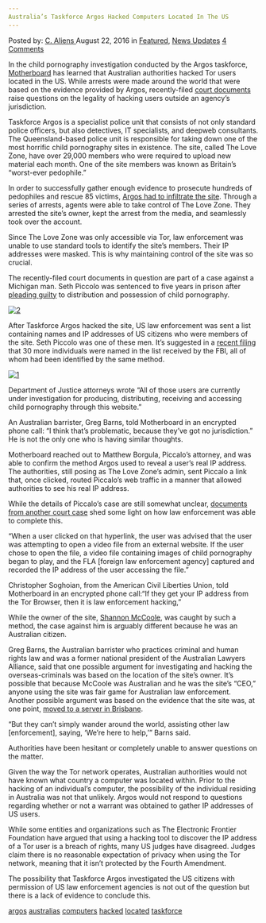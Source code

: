 ```yaml
---
Australia’s Taskforce Argos Hacked Computers Located In The US
---
```

<article class="post-listing post-15198 post type-post status-publish format-standard has-post-thumbnail hentry  tag-argos tag-australias tag-computers tag-hacked tag-located tag-taskforce">
    <div class="post-inner">
        <span>Posted by: <a href="https://www.deepdotweb.com/author/caliens/" title="">C. Aliens </a></span>
    <span>August 22, 2016</span>
    <span>in <a href="https://www.deepdotweb.com/category/deepdot-news/" rel="category tag">Featured</a>, <a href="https://www.deepdotweb.com/category/news-updates/" rel="category tag">News Updates</a></span>
    <span><a href="https://www.deepdotweb.com/2016/08/22/australias-taskforce-argos-hacked-computers-located-us/#comments">4 Comments</a></span>
    </p>
    <div class="clear"></div>
    <div class="entry">
    <p>In the child pornography investigation conducted by the Argos taskforce, <a href="https://motherboard.vice.com/read/australian-authorities-hacked-computers-in-the-us">Motherboard</a> has learned that Australian authorities hacked Tor users located in the US. While arrests were made around the world that were based on the evidence provided by Argos, recently-filed <a href="https://www.documentcloud.org/documents/3010091-03-10-2016-Commentaries.html">court documents</a> raise questions on the legality of hacking users outside an agency’s jurisdiction.</p>
    <p>Taskforce Argos is a specialist police unit that consists of not only standard police officers, but also detectives, IT specialists, and deepweb consultants. The Queensland-based police unit is responsible for taking down one of the most horrific child pornography sites in existence. The site, called The Love Zone, have over 29,000 members who were required to upload new material each month. One of the site members was known as Britain’s “worst-ever pedophile.”</p>
    <p>In order to successfully gather enough evidence to prosecute hundreds of pedophiles and rescue 85 victims, <a href="https://www.deepdotweb.com/2016/07/20/police-infiltrated-darknet-forum-hunt-pedophiles/">Argos had to infiltrate the site</a>. Through a series of arrests, agents were able to take control of The Love Zone. They arrested the site’s owner, kept the arrest from the media, and seamlessly took over the account.</p>
    <p>Since The Love Zone was only accessible via Tor, law enforcement was unable to use standard tools to identify the site’s members. Their IP addresses were masked. This is why maintaining control of the site was so crucial.</p>
    <p>The recently-filed court documents in question are part of a case against a Michigan man. Seth Piccolo was sentenced to five years in prison after <a href="http://www.mlive.com/news/grand-rapids/index.ssf/2016/07/man_repulsed_exhilarated_by_ch.html">pleading guilty</a> to distribution and possession of child pornography.</p>
    <p><a href="/imgs/2016/08/2-3.png"><img class="aligncenter  wp-image-15200" src="/imgs/2016/08/2-3.png" alt="2" width="1071" height="529" srcset="/imgs/2016/08/2-3.png 1381w, /imgs/2016/08/2-3-300x148.png 300w, /imgs/2016/08/2-3-1024x506.png 1024w" sizes="(max-width: 1071px) 100vw, 1071px"/></a></p>
    <p>After Taskforce Argos hacked the site, US law enforcement was sent a list containing names and IP addresses of US citizens who were members of the site. Seth Piccolo was one of these men. It’s suggested in a <a href="https://www.documentcloud.org/documents/3010106-Ex-Parte-Motion-Davis-et-al.html#document/p2/a313415">recent filing</a> that 30 more individuals were named in the list received by the FBI, all of whom had been identified by the same method.</p>
    <p><a href="/imgs/2016/08/1-3.png"><img class="aligncenter size-full wp-image-15199" src="/imgs/2016/08/1-3.png" alt="1" width="541" height="139" srcset="/imgs/2016/08/1-3.png 541w, /imgs/2016/08/1-3-300x77.png 300w" sizes="(max-width: 541px) 100vw, 541px"/></a></p>
    <p>Department of Justice attorneys wrote “All of those users are currently under investigation for producing, distributing, receiving and accessing child pornography through this website.”</p>
    <p>An Australian barrister, Greg Barns, told Motherboard in an encrypted phone call: “I think that&#8217;s problematic, because they&#8217;ve got no jurisdiction.” He is not the only one who is having similar thoughts.</p>
    <p>Motherboard reached out to Matthew Borgula, Piccalo’s attorney, and was able to confirm the method Argos used to reveal a user’s real IP address. The authorities, still posing as The Love Zone’s admin, sent Piccalo a link that, once clicked, routed Piccalo’s web traffic in a manner that allowed authorities to see his real IP address.</p>
    <p>While the details of Piccalo’s case are still somewhat unclear, <a href="https://www.documentcloud.org/documents/3010110-David-Browning-Complaint.html#document/p12/a313418">documents from another court case</a> shed some light on how law enforcement was able to complete this.</p>
    <p>“When a user clicked on that hyperlink, the user was advised that the user was attempting to open a video file from an external website. If the user chose to open the file, a video file containing images of child pornography began to play, and the FLA [foreign law enforcement agency] captured and recorded the IP address of the user accessing the file.”</p>
    <p>Christopher Soghoian, from the American Civil Liberties Union, told Motherboard in an encrypted phone call:“If they get your IP address from the Tor Browser, then it is law enforcement hacking,”</p>
    <p>While the owner of the site, <a href="http://www.abc.net.au/news/2015-08-07/families-sa-carer-shannon-mccoole-jailed/6678564">Shannon McCoole</a>, was caught by such a method, the case against him is arguably different because he was an Australian citizen.</p>
    <p>Greg Barns, the Australian barrister who practices criminal and human rights law and was a former national president of the Australian Lawyers Alliance, said that one possible argument for investigating and hacking the overseas-criminals was based on the location of the site’s owner. It’s possible that because McCoole was Australian and he was the site’s “CEO,” anyone using the site was fair game for Australian law enforcement. Another possible argument was based on the evidence that the site was, at one point, <a href="http://www.couriermail.com.au/news/queensland/heroes-of-task-force-argos-went-to-extreme-lengths-to-track-shannon-mccoole-and-shut-down-sickening-pedophile-site/news-story/264c8cd3d5183f4f53af906bed556489?nk=669970f6e6708dd53e6fcb3df1a9eb2e-1470918967">moved to a server in Brisbane</a>.</p>
    <p>“But they can&#8217;t simply wander around the world, assisting other law [enforcement], saying, ‘We&#8217;re here to help,’” Barns said.</p>
    <p>Authorities have been hesitant or completely unable to answer questions on the matter.</p>
    <p>Given the way the Tor network operates, Australian authorities would not have known what country a computer was located within. Prior to the hacking of an individual’s computer, the possibility of the individual residing in Australia was not that unlikely. Argos would not respond to questions regarding whether or not a warrant was obtained to gather IP addresses of US users.</p>
    <p>While some entities and organizations such as The Electronic Frontier Foundation have argued that using a hacking tool to discover the IP address of a Tor user is a breach of rights, many US judges have disagreed. Judges claim there is no reasonable expectation of privacy when using the Tor network, meaning that it isn’t protected by the Fourth Amendment.</p>
    <p>The possibility that Taskforce Argos investigated the US citizens with permission of US law enforcement agencies is not out of the question but there is a lack of evidence to conclude this.</p>
    </div>
    <a href="https://www.deepdotweb.com/tag/argos/" rel="tag">argos</a> <a href="https://www.deepdotweb.com/tag/australias/" rel="tag">australias</a> <a href="https://www.deepdotweb.com/tag/computers/" rel="tag">computers</a> <a href="https://www.deepdotweb.com/tag/hacked/" rel="tag">hacked</a> <a href="https://www.deepdotweb.com/tag/located/" rel="tag">located</a> <a href="https://www.deepdotweb.com/tag/taskforce/" rel="tag">taskforce</a></span> <span style="display:none" class="updated">2016-08-22</span>
    <div style="display:none" class="vcard author" itemprop="author" itemscope itemtype="http://schema.org/Person"><strong class="fn" itemprop="name"><a href="https://www.deepdotweb.com/author/caliens/" title="Posts by C. Aliens" rel="author">C. Aliens</a></strong></div>
    

